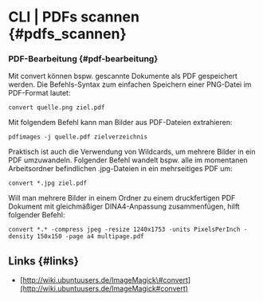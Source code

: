 # CLI \| PDFs scannen {#pdfs_scannen}

### PDF-Bearbeitung {#pdf-bearbeitung}

Mit convert können bspw. gescannte Dokumente als PDF gespeichert werden. Die Befehls-Syntax zum einfachen Speichern einer PNG-Datei im PDF-Format lautet:

```
convert quelle.png ziel.pdf
```

Mit folgendem Befehl kann man Bilder aus PDF-Dateien extrahieren:

```
pdfimages -j quelle.pdf zielverzeichnis
```

Praktisch ist auch die Verwendung von Wildcards, um mehrere Bilder in ein PDF umzuwandeln. Folgender Befehl wandelt bspw. alle im momentanen Arbeitsordner befindlichen .jpg-Dateien in ein mehrseitiges PDF um:

```
convert *.jpg ziel.pdf
```

Will man mehrere Bilder in einem Ordner zu einem druckfertigen PDF Dokument mit gleichmäßiger DINA4-Anpassung zusammenfügen, hilft folgender Befehl:

```
convert *.* -compress jpeg -resize 1240x1753 -units PixelsPerInch -density 150x150 -page a4 multipage.pdf
```

## Links {#links}

* [http://wiki.ubuntuusers.de/ImageMagick\#convert](http://wiki.ubuntuusers.de/ImageMagick#convert)



